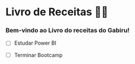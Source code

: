# Livro de Receitas :man_cook:



### Bem-vindo ao Livro do receitas do Gabiru!

* [ ] Estudar Power BI

* [ ] Terminar Bootcamp


